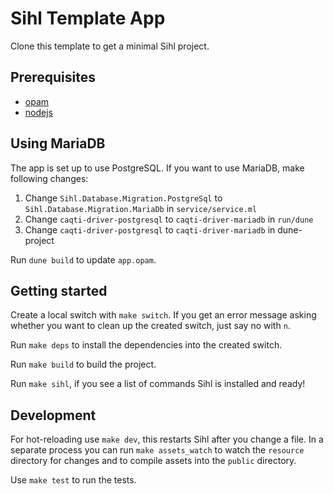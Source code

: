 # Sihl Template App

Clone this template to get a minimal Sihl project.

## Prerequisites

- [opam](https://opam.ocaml.org/doc/Install.html)
- [nodejs](https://nodejs.org/en/download/)

## Using MariaDB

The app is set up to use PostgreSQL. If you want to use MariaDB, make following changes:

1. Change `Sihl.Database.Migration.PostgreSql` to `Sihl.Database.Migration.MariaDb` in `service/service.ml`
2. Change `caqti-driver-postgresql` to `caqti-driver-mariadb` in `run/dune`
3. Change `caqti-driver-postgresql` to `caqti-driver-mariadb` in dune-project

Run `dune build` to update `app.opam`.

## Getting started

Create a local switch with `make switch`. If you get an error message asking whether you want to clean up the created switch, just say no with `n`.

Run `make deps` to install the dependencies into the created switch.

Run `make build` to build the project.

Run `make sihl`, if you see a list of commands Sihl is installed and ready!

## Development

For hot-reloading use `make dev`, this restarts Sihl after you change a file. In a separate process you can run `make assets_watch` to watch the `resource` directory for changes and to compile assets into the `public` directory.

Use `make test` to run the tests.

